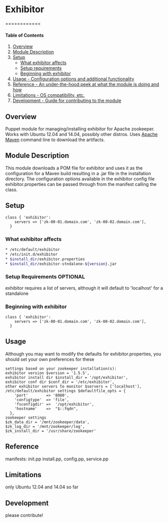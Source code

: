 # Exhibitor
============

#### Table of Contents

1. [Overview](#overview)
2. [Module Description ](#module-description)
3. [Setup ](#setup)
    * [What exhibitor affects](#what-exhibitor-affects)
    * [Setup requirements](#setup-requirements)
    * [Beginning with exhibitor](#beginning-with-exhibitor)
4. [Usage - Configuration options and additional functionality](#usage)
5. [Reference - An under-the-hood peek at what the module is doing and how](#reference)
5. [Limitations - OS compatibility, etc.](#limitations)
6. [Development - Guide for contributing to the module](#development)

## Overview

Puppet module for managing/installing exhibitor for Apache zookeeper. Works with Ubuntu 12.04 and 14.04,
possibly other distros.
Uses [Apache Maven](http://maven.apache.org) command line to download the artifacts.

## Module Description

This module downloads a POM file for exhibitor and uses it as the configuration for a Maven build resulting
in  a .jar file in the installation directory. The configuration options available in the exhibitor config file 
exhibitor.properties can be passed through from the manifest calling the class.

## Setup
```puppet
class { 'exhibitor':
    servers => ['zk-00-01.domain.com', 'zk-00-02.domain.com'],
  }
```


### What exhibitor affects
```sh
* /etc/default/exhibitor
* /etc/init.d/exhibitor
* $install_dir/exhibitor.properties
* $install_dir/exhibitor-stndalone-${version}.jar
```
### Setup Requirements **OPTIONAL**

exhibitor requires a list of servers, although it will default to 'localhost' for a standalone

### Beginning with exhibitor
```puppet
class { 'exhibitor':
    servers => ['zk-00-01.domain.com', 'zk-00-02.domain.com'],
  }
```

## Usage

Although you may want to modify the defaults for exhibitor.properties, you should set your own preferences for these
```
settings based on your zookeeper installation(s):
exhibitor version $version = '1.5.5',
exhibitor install dir $install_dir = '/opt/exhibitor',
exhibitor conf dir $conf_dir = '/etc/exhibitor',
other exhibitor servers to monitor $servers = ['localhost'],
/etc/default/exhibitor settings $defaultfile_opts = {
    'port'        => '8080',
    'configtype'  => 'file',
    'fsconfigdir' =>  '/opt/exhibitor',
    'hostname'    =>  "$::fqdn",
  },
zookeeper settings
$zk_data_dir = '/mnt/zookeeper/data',
$zk_log_dir = '/mnt/zookeeper/log',
$zk_install_dir = '/usr/share/zookeeper'
```


## Reference

manifests: init.pp install.pp, config.pp, service.pp

## Limitations

only Ubuntu 12.04 and 14.04 so far

## Development

please contribute!

